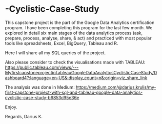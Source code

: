 # -Cyclistic-Case-Study
This capstone project is the part of the Google Data Analytics certification program. I have been completing this program for the last few month. We explored in detail six main stages of the data analytics process (ask, prepare, process, analyse, share, & act) and practiced with most popular tools like spreadsheets, Excel, BigQuery, Tableau and R.

Here I will share all my SQL queries of the project. 

Also please consider to check the visualisations made with TABLEAU: https://public.tableau.com/views/---MyfirstcapstoneprojectinTableauGoogleDataAnalyticsCyclisticCaseStudy/Dashboard4?:language=en-US&:display_count=n&:origin=viz_share_link

The analysis was done in Medium: https://medium.com/@darius.krulis/my-first-capstone-project-with-sql-and-tableau-google-data-analytics-cyclistic-case-study-b6853d95e36e

Enjoy.

Regards,
Darius K.
